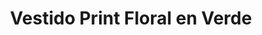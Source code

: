 ---
id: vestido-olive-dress
title: Vestido Print Floral en Verde
regularPrice: 61.90
price: 52.61
image: 
    - vestido-olive-dress-1.webp
    - vestido-olive-dress-2.webp
description: Vestido corto, cuello V, manga corta, elástico en cintura.
material: Algodón
sizes: 
    - S
    - M
creationDate: "2025/02/01"
isSale: true
isStock: true
startDate: "2025-02-11"
endDate: "2025-02-15"
---